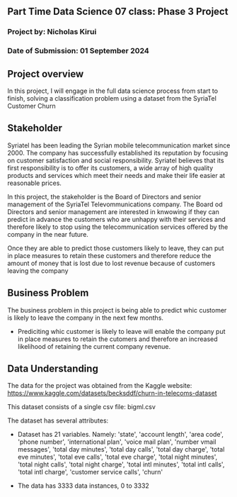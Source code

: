 ## Part Time Data Science 07 class: Phase 3 Project
### Project by: Nicholas Kirui
### Date of Submission: 01 September 2024

## Project overview

In this project, I will engage in the full data science process from start to finish, solving a classification problem using a dataset from the SyriaTel Customer Churn

## Stakeholder

Syriatel has been leading the Syrian mobile telecommunication market since 2000. The company has successfully established its reputation by focusing on customer satisfaction and social responsibility. Syriatel believes that its first responsibility is to offer its customers, a wide array of high quality products and services which meet their needs and make their life easier at reasonable prices.

In this project, the stakeholder is the Board of Directors and senior management of the SyriaTel Televommunications company. 
The Board od Directors and senior management are interested in knwowing if they can predict in advance the customers who are unhappy with their services and therefore likely to stop using the telecommunication services offered by the company in the near future. 

Once they are able to predict those customers likely to leave, they can put in place measures to retain these customers and therefore reduce the amount of money that is lost due to lost revenue because of customers leaving the company

## Business Problem

The business problem in this project is being able to predict whic customer is likely to leave the company in the next few months.
- Prediciting whic customer is likely to leave will enable the company put in place measures to retain the cutomers and therefore an increased likelihood of retaining the current company revenue.

## Data Understanding

The data for the project was obtained from the Kaggle website: https://www.kaggle.com/datasets/becksddf/churn-in-telecoms-dataset

This dataset consists of a single csv file: bigml.csv

The dataset has several attributes:
- Dataset has 21 variables. Namely: 
       'state', 'account length', 'area code', 'phone number',
       'international plan', 'voice mail plan', 'number vmail messages',
       'total day minutes', 'total day calls', 'total day charge',
       'total eve minutes', 'total eve calls', 'total eve charge',
       'total night minutes', 'total night calls', 'total night charge',
       'total intl minutes', 'total intl calls', 'total intl charge',
       'customer service calls', 'churn'

- The data has 3333 data instances, 0 to 3332
